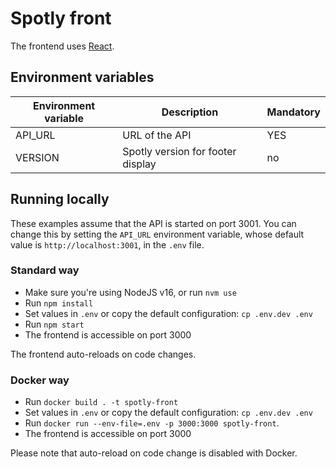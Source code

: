 # Spotly front

The frontend uses [React](https://reactjs.org/).

## Environment variables

| Environment variable | Description                       | Mandatory |
|----------------------|-----------------------------------|-----------|
| API_URL              | URL of the API                    | YES       |
| VERSION              | Spotly version for footer display | no        |

## Running locally

These examples assume that the API is started on port 3001. You can change this
by setting the `API_URL` environment variable, whose default value is
`http://localhost:3001`, in the `.env` file.

### Standard way

- Make sure you're using NodeJS v16, or run `nvm use`
- Run `npm install`
- Set values in `.env` or copy the default configuration: `cp .env.dev .env`
- Run `npm start`
- The frontend is accessible on port 3000

The frontend auto-reloads on code changes.

### Docker way

- Run `docker build . -t spotly-front`
- Set values in `.env` or copy the default configuration: `cp .env.dev .env`
- Run `docker run --env-file=.env -p 3000:3000 spotly-front`.
- The frontend is accessible on port 3000

Please note that auto-reload on code change is disabled with Docker.
